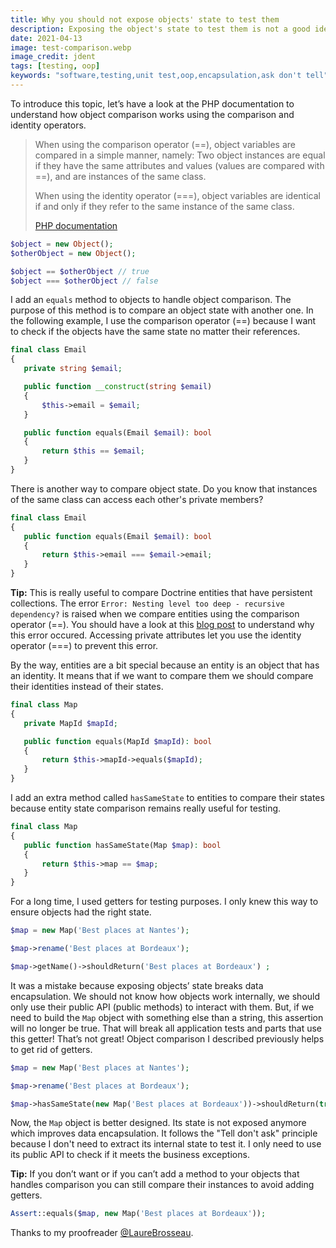 ```yaml
---
title: Why you should not expose objects' state to test them
description: Exposing the object's state to test them is not a good idea. Comparing object instances is better because it avoids breaking encapsulation and it does not have any impact on their design.
date: 2021-04-13
image: test-comparison.webp
image_credit: jdent
tags: [testing, oop]
keywords: "software,testing,unit test,oop,encapsulation,ask don't tell"
---
```


To introduce this topic, let’s have a look at the PHP documentation to understand how object comparison works using the comparison and identity operators.

> When using the comparison operator (==), object variables are compared in a simple manner, namely: Two object instances are equal if they have the same attributes and values (values are compared with ==), and are instances of the same class.
>
> When using the identity operator (===), object variables are identical if and only if they refer to the same instance of the same class.
>
> [PHP documentation ](https://www.php.net/manual/en/language.oop5.object-comparison.php)


```php
$object = new Object();
$otherObject = new Object();

$object == $otherObject // true
$object === $otherObject // false 
```

I add an `equals` method to objects to handle object comparison. The purpose of this method is to compare an object state with another one. In the following example, I use the comparison operator (==) because I want to check if the objects have the same state no matter their references.

```php
final class Email
{
   private string $email;

   public function __construct(string $email)
   {
       $this->email = $email;
   }

   public function equals(Email $email): bool
   {
       return $this == $email;
   }
}
```

There is another way to compare object state. Do you know that instances of the same class can access each other's private members?

```php
final class Email
{
   public function equals(Email $email): bool
   {
       return $this->email === $email->email;
   }
}
```

**Tip:** This is really useful to compare Doctrine entities that have persistent collections. The error `Error: Nesting level too deep - recursive dependency?` is raised when we compare entities using the comparison operator (==). You should have a look at this [blog post](https://www.richardlord.net/blog/php/php-nesting-level-too-deep-recursive-dependency.html) to understand why this error occured. Accessing private attributes let you use the identity operator (===) to prevent this error.

By the way, entities are a bit special because an entity is an object that has an identity. It means that if we want to compare them we should compare their identities instead of their states.

```php
final class Map
{
   private MapId $mapId;

   public function equals(MapId $mapId): bool
   {
       return $this->mapId->equals($mapId);
   }
}
```

I add an extra method called `hasSameState` to entities to compare their states because entity state comparison remains really useful for testing.

```php
final class Map
{
   public function hasSameState(Map $map): bool
   {
       return $this->map == $map;
   }
}
```

For a long time, I used getters for testing purposes. I only knew this way to ensure objects had the right state.

```php
$map = new Map('Best places at Nantes');

$map->rename('Best places at Bordeaux');

$map->getName()->shouldReturn('Best places at Bordeaux') ;
```

It was a mistake because exposing objects’ state breaks data encapsulation. We should not know how objects work internally, we should only use their public API (public methods) to interact with them. But, if we need to build the `Map` object with something else than a string, this assertion will no longer be true. That will break all application tests and parts that use this getter! That’s not great! Object comparison I described previously helps to get rid of getters.

```php
$map = new Map('Best places at Nantes');

$map->rename('Best places at Bordeaux');

$map->hasSameState(new Map('Best places at Bordeaux'))->shouldReturn(true);
```

Now, the `Map` object is better designed. Its state is not exposed anymore which improves data encapsulation. It follows the "Tell don't ask" principle because I don't need to extract its internal state to test it. I only need to use its public API to check if it meets the business exceptions.

**Tip:** If you don’t want or if you can’t add a method to your objects that handles comparison you can still compare their instances to avoid adding getters.

```php
Assert::equals($map, new Map('Best places at Bordeaux'));
```

Thanks to my proofreader [@LaureBrosseau](https://www.linkedin.com/in/laurebrosseau).
